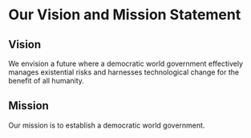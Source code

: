 # Our Vision and Mission Statement

## Vision
We envision a future where a democratic world government effectively manages existential risks and harnesses technological change for the benefit of all humanity.

## Mission
Our mission is to establish a democratic world government.
